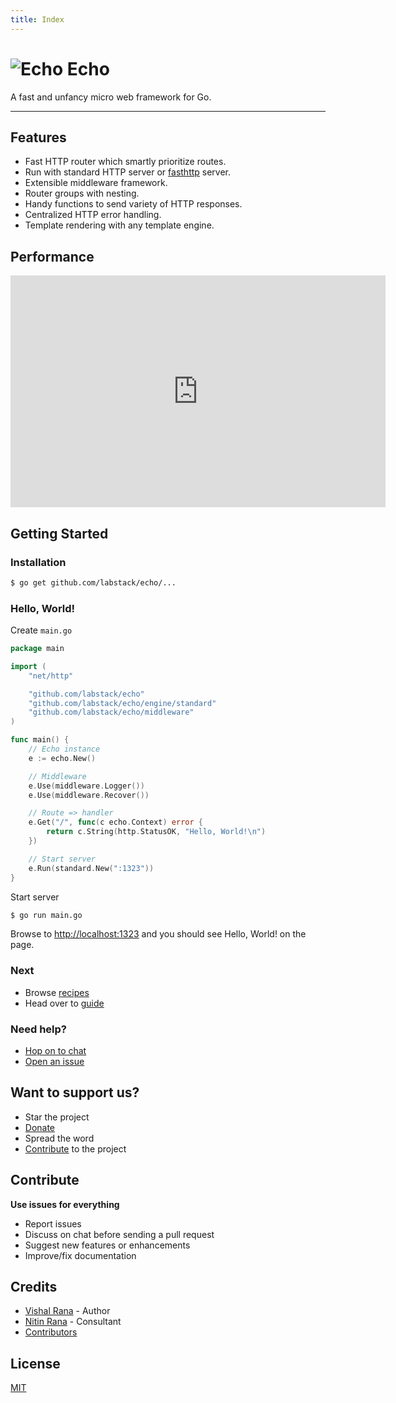 ```yaml
---
title: Index
---
```


# ![Echo](/images/echo.svg) Echo

A fast and unfancy micro web framework for Go.

---

## Features

- Fast HTTP router which smartly prioritize routes.
- Run with standard HTTP server or [fasthttp](https://github.com/valyala/fasthttp) server.
- Extensible middleware framework.
- Router groups with nesting.
- Handy functions to send variety of HTTP responses.
- Centralized HTTP error handling.
- Template rendering with any template engine.

## Performance

<iframe width="600" height="371" seamless frameborder="0" scrolling="no" src="https://docs.google.com/spreadsheets/d/1phsG_NPmEOaTVTw6lasK3CeEwBlbkhzAWPiyrBznm1g/pubchart?oid=178095723&amp;format=interactive"></iframe>

## Getting Started

### Installation

```sh
$ go get github.com/labstack/echo/...
```

### Hello, World!

Create `main.go`

```go
package main

import (
	"net/http"

	"github.com/labstack/echo"
	"github.com/labstack/echo/engine/standard"
	"github.com/labstack/echo/middleware"
)

func main() {
	// Echo instance
	e := echo.New()

	// Middleware
	e.Use(middleware.Logger())
	e.Use(middleware.Recover())

	// Route => handler
	e.Get("/", func(c echo.Context) error {
		return c.String(http.StatusOK, "Hello, World!\n")
	})

	// Start server
	e.Run(standard.New(":1323"))
}
```

Start server

```sh
$ go run main.go
```

Browse to [http://localhost:1323](http://localhost:1323) and you should see
Hello, World! on the page.

### Next

- Browse [recipes](https://labstack.com/echo/recipes/hello-world)
- Head over to [guide](https://labstack.com/echo/guide/installation)

### Need help?

- [Hop on to chat](https://gitter.im/labstack/echo)
- [Open an issue](https://github.com/labstack/echo/issues/new)

## Want to support us?

- Star the project
- [Donate](https://www.paypal.com/cgi-bin/webscr?cmd=_donations&business=JD5R56K84A8G4&lc=US&item_name=LabStack&item_number=echo&currency_code=USD&bn=PP-DonationsBF:btn_donate_LG.gif:NonHosted)
- Spread the word
- [Contribute](#contribute:d680e8a854a7cbad6d490c445cba2eba) to the project

## Contribute

**Use issues for everything**

- Report issues
- Discuss on chat before sending a pull request
- Suggest new features or enhancements
- Improve/fix documentation

## Credits

- [Vishal Rana](https://github.com/vishr) - Author
- [Nitin Rana](https://github.com/nr17) - Consultant
- [Contributors](https://github.com/labstack/echo/graphs/contributors)

## License

[MIT](https://github.com/labstack/echo/blob/master/LICENSE)

